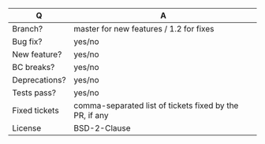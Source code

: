 | Q             | A
| ------------- | ---
| Branch?       | master for new features / 1.2 for fixes
| Bug fix?      | yes/no
| New feature?  | yes/no
| BC breaks?    | yes/no
| Deprecations? | yes/no
| Tests pass?   | yes/no
| Fixed tickets | comma-separated list of tickets fixed by the PR, if any
| License       | BSD-2-Clause
